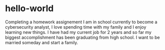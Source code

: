 # hello-world
Completing a homework assignement
I am in school currently to become a cybersecurity analyst, I love spending time with my family and I enjoy learning new things. I have had my current job for 2 years and so far my biggest accomplishment has been graduating from high school. I want to be married someday and start a family. 
